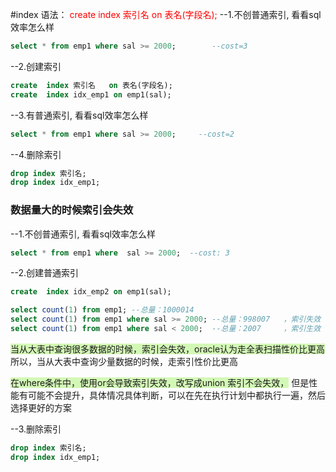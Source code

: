 #index
语法：
<font color="#ff0000">create  index 索引名   on 表名(字段名);</font>
--1.不创普通索引, 看看sql效率怎么样
```sql
select * from emp1 where sal >= 2000;        --cost=3
```

--2.创建索引
```sql
create  index 索引名   on 表名(字段名);
create  index idx_emp1 on emp1(sal);  
```

--3.有普通索引, 看看sql效率怎么样
```sql
select * from emp1 where sal >= 2000;     --cost=2
```

--4.删除索引
```sql
drop index 索引名;
drop index idx_emp1;
```

### 数据量大的时候索引会失效

--1.不创普通索引, 看看sql效率怎么样
```sql
select * from emp1 where  sal >= 2000;  --cost: 3
```


--2.创建普通索引
```sql
create  index idx_emp2 on emp1(sal);  

select count(1) from emp1; --总量：1000014
select count(1) from emp1 where sal >= 2000; --总量：998007   ，索引失效
select count(1) from emp1 where sal < 2000;  --总量：2007     ，索引生效
```

<span style="background:#d3f8b6">当从大表中查询很多数据的时候，索引会失效，oracle认为走全表扫描性价比更高</span>
所以，当从大表中查询少量数据的时候，走索引性价比更高

<span style="background:#d3f8b6">在where条件中，使用or会导致索引失效，改写成union 索引不会失效，</span>
但是性能有可能不会提升，具体情况具体判断，可以在先在执行计划中都执行一遍，然后选择更好的方案


--3.删除索引
```sql
drop index 索引名;
drop index idx_emp1;
```